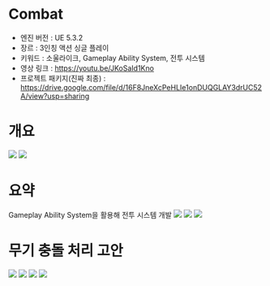 # Combat
- 엔진 버전 : UE 5.3.2
- 장르 : 3인칭 액션 싱글 플레이
- 키워드 : 소울라이크, Gameplay Ability System, 전투 시스템
- 영상 링크 : https://youtu.be/JKoSaId1Kno  
- 프로젝트 패키지(진짜 최종) : https://drive.google.com/file/d/16F8JneXcPeHLIe1onDUQGLAY3drUC52A/view?usp=sharing

# 개요
<img src="https://github.com/olddrone/Combat/assets/45356392/85bcdb8d-ba33-4ced-b419-ea12bf58477d"/>
<img src="https://github.com/olddrone/Combat/assets/45356392/1e8106af-12a9-42b6-9600-df95199792d9"/>

# 요약
Gameplay Ability System을 활용해 전투 시스템 개발
<img src="https://github.com/olddrone/Combat/assets/45356392/22e0efe6-3d17-4033-b647-79ca56c72579"/>
<img src="https://github.com/olddrone/Combat/assets/45356392/2ea32eb5-891c-4686-96b7-a265a9536621"/>
<img src="https://github.com/olddrone/Combat/assets/45356392/723561ae-1fa8-4bcb-a537-a27edd646d54"/>

# 무기 충돌 처리 고안
<img src="https://github.com/olddrone/Combat/assets/45356392/7c3979e1-f181-454e-b7f1-2bbf85d7098e"/>
<img src="https://github.com/olddrone/Combat/assets/45356392/b293ddc5-905f-4bc9-aeec-1c9640738e76"/>
<img src="https://github.com/olddrone/Combat/assets/45356392/0eb26306-9f18-4278-b0f0-2cd936fc8e57"/>
<img src="https://github.com/olddrone/Combat/assets/45356392/d67ce496-2a67-4fc5-b93f-ed08d06e042d"/>
